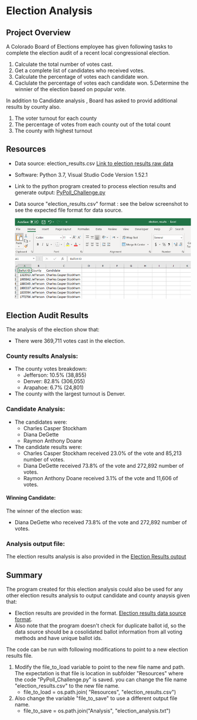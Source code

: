 # Election Analysis

## Project Overview
A Colorado Board of Elections employee has given following tasks to complete the election audit of a recent local congressional election.

1. Calculate the total number of votes cast.
2. Get a complete list of candidates who received votes.
3. Calculate the percentage of votes each candidate won.
4. Caclulate the percentage of votes each candidate won.
5.Determine the winnier of the election based on popular vote.

In addition to Candidate analysis , Board has asked to provid additional results by county also.
1. The voter turnout for each county
2. The percentage of votes from each county out of the total count
3. The county with highest turnout

## Resources
- Data source: election_results.csv [Link to election results raw data](Resources/election_results.csv)
- Software: Python 3.7, Visual Studio Code Version 1.52.1
- Link to the python program created to process election results and generate output: [PyPoll_Challenge.py](PyPoll_Challenge.py)
- Data source "election_results.csv" format : see the below screenshot to see the expected file format for data source.

  ![datasource file format](Resources/Election_results_format.png)


## Election Audit Results
The analysis of the election show that:
- There were 369,711 votes cast in the election.

### County results Analysis:
- The county votes breakdown:
  - Jefferson: 10.5% (38,855)
  - Denver: 82.8% (306,055)
  - Arapahoe: 6.7% (24,801)
- The county with the largest turnout is Denver.

### Candidate Analysis:
- The candidates were:
  - Charles Casper Stockham
  - Diana DeGette
  - Raymon Anthony Doane
- The candidate results were:
  - Charles Casper Stockham received 23.0% of the vote and 85,213 number of votes.
  - Diana DeGette received 73.8% of the vote and 272,892 number of votes.  
  - Raymon Anthony Doane received 3.1% of the vote and 11,606 of votes.
  
#### Winning Candidate:
The winner of the election was:
  - Diana DeGette who received 73.8% of the vote and 272,892 number of votes.
 
 ### Analysis output file:
 The election results analysis is also provided in the [Election Results output](Analysis/election_analysis.txt)
 
 ## Summary
 
The program created for this election analysis could also be used for any other election results analysis to output candidate and county anaysis given that:
- Election results are provided in the format. [Election results data source format](Resources/Election_results_format.png).
- Also note that the program doesn't check for duplicate ballot id, so the data source should be a cosolidated ballot information from all voting methods and have unique ballot ids.

The code can be run with following modifications to point to a new election results file.

1. Modify the file_to_load variable to point to the new file name and path. The expectation is that file is location in subfolder "Resources" where the code "PyPoll_Challenge.py" is saved. you can change the file name "election_results.csv" to the new file name.
    - file_to_load = os.path.join( "Resources", "election_results.csv")
2. Also change the variable "file_to_save" to use a different output file name.
    - file_to_save = os.path.join("Analysis", "election_analysis.txt")
  


 
 
 
